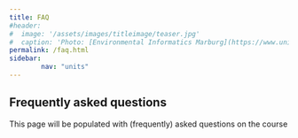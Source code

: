 ```yaml
---
title: FAQ
#header:
#  image: '/assets/images/titleimage/teaser.jpg'
#  caption: 'Photo: [Environmental Informatics Marburg](https://www.uni-marburg.de/en/fb19/disciplines/physisch/environmentalinformatics){:target="_blank"}'
permalink: /faq.html
sidebar:
        nav: "units" 
---
```


## Frequently asked questions

This page will be populated with (frequently) asked questions on the course
<!--more-->




